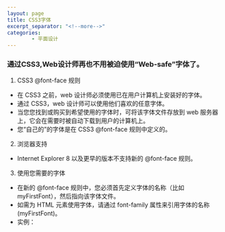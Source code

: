 ```yaml
---
layout: page
title: CSS3字体
excerpt_separator: "<!--more-->"
categories:
        - 平面设计
---       
```

### 通过CSS3,Web设计师再也不用被迫使用“Web-safe”字体了。
<!--more-->
1. CSS3 @font-face 规则
- 在 CSS3 之前，web 设计师必须使用已在用户计算机上安装好的字体。
- 通过 CSS3，web 设计师可以使用他们喜欢的任意字体。
- 当您您找到或购买到希望使用的字体时，可将该字体文件存放到 web 服务器上，它会在需要时被自动下载到用户的计算机上。
- 您“自己的”的字体是在 CSS3 @font-face 规则中定义的。
2. 浏览器支持
- Internet Explorer 8 以及更早的版本不支持新的 @font-face 规则。
3. 使用您需要的字体
- 在新的 @font-face 规则中，您必须首先定义字体的名称（比如 myFirstFont），然后指向该字体文件。
- 如需为 HTML 元素使用字体，请通过 font-family 属性来引用字体的名称 (myFirstFont)。
- 实例：
   <style> 

  @font-face

  {
  font-family: myFirstFont;

  src: url('Sansation_Light.ttf'),
     
    url('Sansation_Light.eot'); /* IE9+ */
  }

  div

  {
  font-family:myFirstFont;
  }
  
  </style>